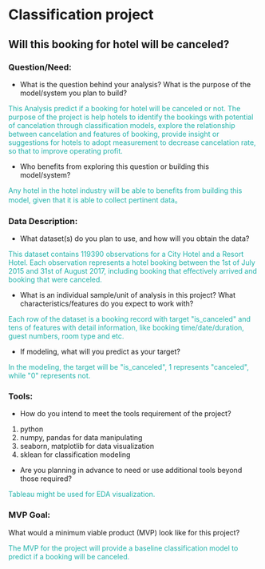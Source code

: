 # Classification project
## Will this booking for hotel will be canceled?

### Question/Need:

- What is the question behind your analysis? What is the purpose of the model/system you plan to build?

<span style="color:lightseagreen">
This Analysis predict if a booking for hotel will be canceled or not. The purpose of the project is help hotels to identify the bookings with potential of cancelation through classification models, explore the relationship between cancelation and features of booking, provide insight or suggestions for hotels to adopt measurement to decrease cancelation rate, so that to improve operating profit.

</span>

- Who benefits from exploring this question or building this model/system?

<span style="color:lightseagreen">
Any hotel in the hotel industry will be able to benefits from building this model, given that it is able to collect pertinent data。
</span>


### Data Description:

- What dataset(s) do you plan to use, and how will you obtain the data?

<span style="color:lightseagreen">
  This dataset contains 119390 observations for a City Hotel and a Resort Hotel. Each observation represents a hotel booking between the 1st of July 2015 and 31st of August 2017, including booking that effectively arrived and booking that were canceled.
  
</span>

- What is an individual sample/unit of analysis in this project? What characteristics/features do you expect to work with?

<span style="color:lightseagreen">
Each row of the dataset is a booking record with target "is_canceled" and tens of features with detail information, like booking time/date/duration, guest numbers, room type and etc.
</span>

- If modeling, what will you predict as your target?

<span style="color:lightseagreen">
In the modeling, the target will be "is_canceled", 1 represents "canceled", while "0" represents not.
</span>


### Tools:

- How do you intend to meet the tools requirement of the project?

1. python
2. numpy, pandas for data manipulating
3. seaborn, matplotlib for data visualization
4. sklean for classification modeling

- Are you planning in advance to need or use additional tools beyond those required?

<span style="color:lightseagreen">
Tableau might be used for EDA visualization.
</span>


### MVP Goal:

What would a minimum viable product (MVP) look like for this project?

<span style="color:lightseagreen">
The MVP for the project will provide a baseline classification model to predict if a booking will be canceled.
</span>
